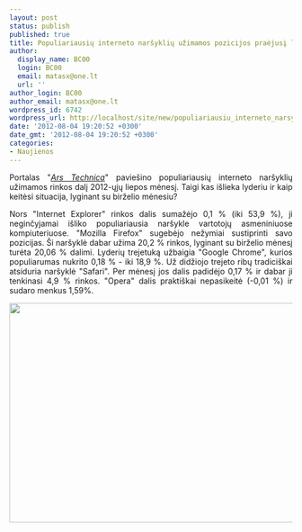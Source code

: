 ```yaml
---
layout: post
status: publish
published: true
title: Populiariausių interneto naršyklių užimamos pozicijos praėjusį liepos mėnesį
author:
  display_name: BC00
  login: BC00
  email: matasx@one.lt
  url: ''
author_login: BC00
author_email: matasx@one.lt
wordpress_id: 6742
wordpress_url: http://localhost/site/new/populiariausiu_interneto_narsykliu_uzimamos_pozicijos_praejusi_liepos_menesi/
date: '2012-08-04 19:20:52 +0300'
date_gmt: '2012-08-04 19:20:52 +0300'
categories:
- Naujienos
---
```

<p style="text-align: justify;">
	Portalas &quot;<em><a href="http://arstechnica.com/information-technology/2012/08/firefox-continues-to-gain-as-internet-explorer-chrome-slide/">Ars Technica</a></em>&quot; pavie&scaron;ino populiariausių interneto nar&scaron;yklių užimamos rinkos dalį 2012-ųjų liepos mėnesį. Taigi kas i&scaron;lieka lyderiu ir kaip keitėsi situacija, lyginant su birželio mėnesiu?</p>
<p style="text-align: justify;">
	Nors &quot;Internet Explorer&quot; rinkos dalis sumažėjo 0,1 % (iki 53,9 %), ji neginčyjamai i&scaron;liko populiariausia nar&scaron;ykle vartotojų asmeniniuose kompiuteriuose. &quot;Mozilla Firefox&quot; sugebėjo nežymiai sustiprinti savo pozicijas. &Scaron;i nar&scaron;yklė dabar užima 20,2 % rinkos, lyginant su birželio mėnesį turėta 20,06 % dalimi. Lyderių trejetuką užbaigia &quot;Google Chrome&quot;, kurios populiarumas nukrito 0,18 % - iki 18,9 %. Už didžiojo trejeto ribų tradici&scaron;kai atsiduria nar&scaron;yklė &quot;Safari&quot;. Per mėnesį jos dalis padidėjo 0,17 % ir dabar ji tenkinasi 4,9 % rinkos. &quot;Opera&quot; dalis prakti&scaron;kai nepasikeitė (-0,01 %) ir sudaro menkus 1,59%.</p>
<p style="text-align: justify;">
	<img alt="" src="http://technews.lt/userfiles/worldwide-desktop-2012-071-640x480.png" style="width: 520px; height: 390px;" /></p>
